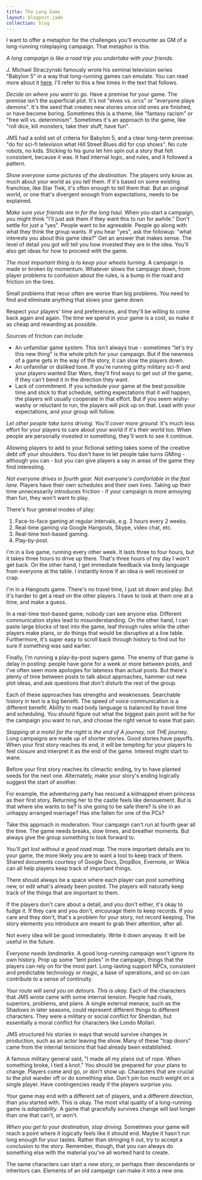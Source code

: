 ```yaml
---
title: The Long Game
layout: blogpost.jade
collection: blog
---
```


I want to offer a metaphor for the challenges you'll encounter as GM
of a long-running roleplaying campaign.
That metaphor is this:

*A long campaign is like a road trip you undertake with your friends.*

<!-- more -->

J. Michael Straczynski famously wrote his seminal television series "Babylon 5"
in a way that long-running games can emulate.
You can read more about it [here](http://io9.gizmodo.com/5985727/the-strange-secret-evolution-of-babylon-5).
I'll refer to this a few times in the text that follows.

_Decide on where you want to go._
Have a premise for your game.
The premise isn't the superficial plot.
It's not "elves vs. orcs" or "everyone plays demons".
It's the seed that creates new stories
once old ones are finished, or have become boring.
Sometimes this is a theme, like "fantasy racism"
or "free will vs. determinism".
Sometimes it's an approach to the game, like
"roll dice, kill monsters, take their stuff, have fun".

JMS had a solid set of criteria for Babylon 5, and a clear long-term premise:
"do for sci-fi television what Hill Street Blues did for cop shows".
No cute robots, no kids.
Sticking to his guns let him spin out a story that felt consistent,
because it was.
It had internal logic, and rules, and it followed a pattern.

_Show everyone some pictures of the destination._
The players only know as much about your world as you tell them.
If it's based on some existing franchise, like Star Trek,
it's often enough to tell them that.
But an original world, or one that's divergent enough from expectations,
needs to be explained.

_Make sure your friends are in for the long haul._
When you start a campaign,
you might think "I'll just ask them if they want this to run for awhile."
Don't settle for just a "yes".
People want to be agreeable.
People go along with what they think the group wants.
If you hear "yes", ask the followup: "what interests you about this game idea?"
Get an answer that makes sense.
The level of detail you got will tell you how invested they are in the idea.
You'll also get ideas for how to proceed with the game.

_The most important thing is to keep your wheels turning._
A campaign is made or broken by momentum.
Whatever slows the campaign down,
from player problems to confusion about the rules,
is a bump in the road and friction on the tires.

Small problems that recur often are worse than big problems.
You need to find and eliminate anything that slows your game down.

Respect your players' time and preferences,
and they'll be willing to come back again and again.
The time we spend in your game is a cost,
so make it as cheap and rewarding as possible.

Sources of friction can include:

* An unfamiliar game system. This isn't always true - sometimes "let's try this new thing" is the whole pitch for your campaign. But if the newness of a game gets in the way of the story, it can slow the players down.
* An unfamiliar or disliked tone. If you're running gritty military sci-fi and your players wanted Star Wars, they'll find ways to get out of the game, if they can't bend it in the direction they want.
* Lack of commitment. If you schedule your game at the best possible time and stick to that schedule, setting expectations that it _will_ happen, the players will usually cooperate in that effort. But if you seem wishy-washy or reluctant to run, the players will pick up on that. Lead with your expectations, and your group will follow.

_Let other people take turns driving. You'll cover more ground._
It's much less effort for your players to care about your world
if it's their world too.
When people are personally invested in something,
they'll work to see it continue.

Allowing players to add to your fictional setting
takes some of the creative debt off your shoulders.
You don't have to let people take turns GMing - although you can -
but you can give players a say in areas of the game they find interesting.

_Not everyone drives in fourth gear. Not everyone's comfortable in the fast lane._
Players have their own schedules and their own lives.
Taking up their time unnecessarily introduces friction -
if your campaign is more annoying than fun, they won't want to play.

There's four general modes of play:

1. Face-to-face gaming at regular intervals, e.g. 3 hours every 2 weeks.
2. Real-time gaming via Google Hangouts, Skype, video chat, etc.
3. Real-time text-based gaming.
4. Play-by-post.

I'm in a live game, running every other week.
It lasts three to four hours, but it takes three hours to drive up there.
That's three hours of my day I won't get back.
On the other hand, I get immediate feedback via body language
from everyone at the table.
I instantly know if an idea is well received or crap.

I'm in a Hangouts game.
There's no travel time, I just sit down and play.
But it's harder to get a read on the other players.
I have to look at them one at a time, and make a guess.

In a real-time text-based game, nobody can see anyone else.
Different communication styles lead to misunderstanding.
On the other hand, I can paste large blocks of text into the game,
leaf through rules while the other players make plans,
or do things that would be disruptive at a live table.
Furthermore, it's super easy to scroll back through history
to find out for sure if something was said earlier.

Finally, I'm running a play-by-post supers game.
The enemy of that game is delay in posting:
people have gone for a week or more between posts,
and I've often seen more apologies for lateness than actual posts.
But there's plenty of time between posts to talk about approaches,
hammer out new plot ideas,
and ask questions that don't disturb the rest of the group.

Each of these approaches has strengths and weaknesses.
Searchable history in text is a big benefit.
The speed of voice communication is a different benefit.
Ability to read body language is balanced by travel time and scheduling.
You should figure out what the biggest pain point will be
for the campaign you want to run, and choose the right venue
to ease that pain.

_Stopping at a motel for the night is the end of A journey, not THE journey._
Long campaigns are made up of shorter stories.
Good stories have payoffs.
When your first story reaches its end, it will be tempting for your players
to feel closure and interpret it as the end of the game.
Interest might start to wane.

Before your first story reaches its climactic ending,
try to have planted seeds for the next one.
Alternately, make your story's ending logically suggest the start of another.

For example, the adventuring party has rescued a kidnapped elven princess
as their first story. Returning her to the castle feels like denouement.
But is that where she wants to be? Is she going to be safe there?
Is she in an unhappy arranged marriage? Has she fallen for one of the PCs?

Take this approach in moderation.
Your campaign can't run at fourth gear all the time.
The game needs breaks, slow times, and breather moments.
But always give the group something to look forward to.

_You'll get lost without a good road map._
The more important details are to your game,
the more likely you are to want a tool to keep track of them.
Shared documents courtesy of Google Docs, DropBox, Evernote, or Wikia
can all help players keep track of important things.

There should always be a space where each player can post something new,
or edit what's already been posted.
The players will naturally keep track of the things that are important to them.

If the players don't care about a detail, and you don't either,
it's okay to fudge it.
If they care and you don't, encourage them to keep records.
If you care and they don't, that's a problem for your story, not
record keeping.
The story elements you introduce are meant to grab their attention, after all.

Not every idea will be good immediately.
Write it down anyway. It will be useful in the future.

_Everyone needs landmarks._
A good long-running campaign won't ignore its own history.
Prop up some "tent poles" in the campaign, things that the players can rely on
for the most part.
Long-lasting support NPCs, consistent and predictable technology or magic,
a base of operations, and so on can contribute to a sense of continuity.

_Your route will send you on detours. This is okay._
Each of the characters that JMS wrote came with some internal tension.
People had rivals, superiors, problems, and plans.
A single external menace, such as the Shadows in later seasons,
could represent different things to different characters.
They were a military or social conflict for Sheridan,
but essentially a moral conflict for characters like Londo Mollari.

JMS structured his stories in ways
that would survive changes in production,
such as an actor leaving the show.
Many of these "trap doors" came from the internal tensions
that had already been established.

A famous military general said,
"I made all my plans out of rope. When something broke, I tied a knot."
You should be prepared for your plans to change.
Players come and go, or don't show up.
Characters that are crucial to the plot wander off or do something else.
Don't pin too much weight on a single player.
Have contingencies ready if the players surprise you.

Your game may end with a different set of players,
and a different direction, than you started with. This is okay.
The most vital quality of a long-running game is _adaptability_.
A game that gracefully survives change will last longer than one that can't, or won't.

_When you get to your destination, stop driving._
Sometimes your game will reach a point where it logically feels like it should end.
Maybe it hasn't run long enough for your tastes.
Rather than stringing it out, try to accept a conclusion to the story.
Remember, though, that you can always do something else with the material you've
all worked hard to create.

The same characters can start a new story, or perhaps their descendants or inheritors can.
Elements of an old campaign can make it into a new one.
